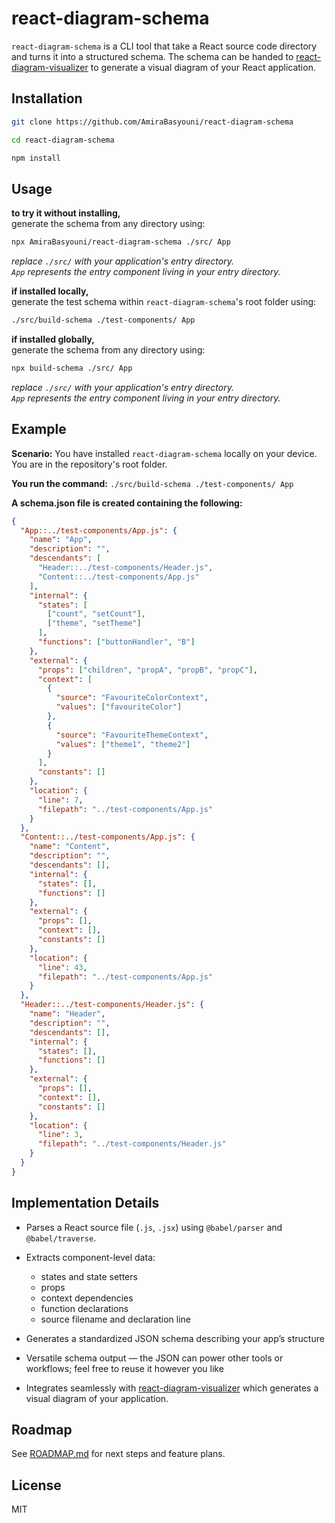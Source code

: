 # react-diagram-schema

`react-diagram-schema` is a CLI tool that take a React source code directory and turns it into a structured schema.
The schema can be handed to [react-diagram-visualizer](https://github.com/AmiraBasyouni/react-diagram-visualizer) to generate a visual diagram of your React application.

## Installation

```bash
git clone https://github.com/AmiraBasyouni/react-diagram-schema
```

```bash
cd react-diagram-schema
```

```bash
npm install
```

## Usage

**to try it without installing,**   
generate the schema from any directory using:

```bash
npx AmiraBasyouni/react-diagram-schema ./src/ App
```

_replace `./src/` with your application's entry directory._   
_`App` represents the entry component living in your entry directory._

**if installed locally,**  
generate the test schema within `react-diagram-schema`'s root folder using:

```bash
./src/build-schema ./test-components/ App
```

**if installed globally,**  
generate the schema from any directory using:

```bash
npx build-schema ./src/ App
```
_replace `./src/` with your application's entry directory._   
_`App` represents the entry component living in your entry directory._

## Example

**Scenario:** You have installed `react-diagram-schema` locally on your device. You are in the repository's root folder.   

**You run the command:** `./src/build-schema ./test-components/ App`

**A schema.json file is created containing the following:**

```json
{
  "App::../test-components/App.js": {
    "name": "App",
    "description": "",
    "descendants": [
      "Header::../test-components/Header.js",
      "Content::../test-components/App.js"
    ],
    "internal": {
      "states": [
        ["count", "setCount"],
        ["theme", "setTheme"]
      ],
      "functions": ["buttonHandler", "B"]
    },
    "external": {
      "props": ["children", "propA", "propB", "propC"],
      "context": [
        {
          "source": "FavouriteColorContext",
          "values": ["favouriteColor"]
        },
        {
          "source": "FavouriteThemeContext",
          "values": ["theme1", "theme2"]
        }
      ],
      "constants": []
    },
    "location": {
      "line": 7,
      "filepath": "../test-components/App.js"
    }
  },
  "Content::../test-components/App.js": {
    "name": "Content",
    "description": "",
    "descendants": [],
    "internal": {
      "states": [],
      "functions": []
    },
    "external": {
      "props": [],
      "context": [],
      "constants": []
    },
    "location": {
      "line": 43,
      "filepath": "../test-components/App.js"
    }
  },
  "Header::../test-components/Header.js": {
    "name": "Header",
    "description": "",
    "descendants": [],
    "internal": {
      "states": [],
      "functions": []
    },
    "external": {
      "props": [],
      "context": [],
      "constants": []
    },
    "location": {
      "line": 3,
      "filepath": "../test-components/Header.js"
    }
  }
}
```

## Implementation Details

- Parses a React source file (`.js`, `.jsx`) using `@babel/parser` and `@babel/traverse`.

- Extracts component-level data:
  - states and state setters
  - props
  - context dependencies
  - function declarations
  - source filename and declaration line

- Generates a standardized JSON schema describing your app’s structure

- Versatile schema output — the JSON can power other tools or workflows; feel free to reuse it however you like

- Integrates seamlessly with [react-diagram-visualizer](https://github.com/AmiraBasyouni/react-diagram-visualizer) which generates a visual diagram of your application.

## Roadmap

See [ROADMAP.md](https://github.com/AmiraBasyouni/react-diagram-schema/blob/main/ROADMAP.md) for next steps and feature plans.

## License

MIT
